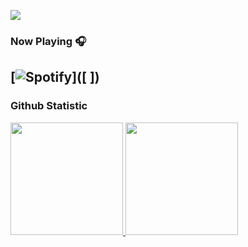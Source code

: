 [![](https://raw.githubusercontent.com/LanangGigih/LanangGigih/main/intro.svg)](https://www.linkedin.com/in/gigih-lanang/)





### Now Playing 🎧

[![Spotify](https://github-readme-remake.vercel.app/api/spotify)]([ ])
<br/>
---

### Github Statistic
<p align="left">
<a href="https://github.com/dimasmds">
  <img height="180em" src="https://github-readme-stats-eight-theta.vercel.app/api?username=lananggigih&show_icons=true&theme=algolia&include_all_commits=true&count_private=true"/>
  <img height="180em" src="https://github-readme-stats-eight-theta.vercel.app/api/top-langs/?username=lananggigih&layout=compact&langs_count=8&theme=algolia"/>
</a>
</p>
